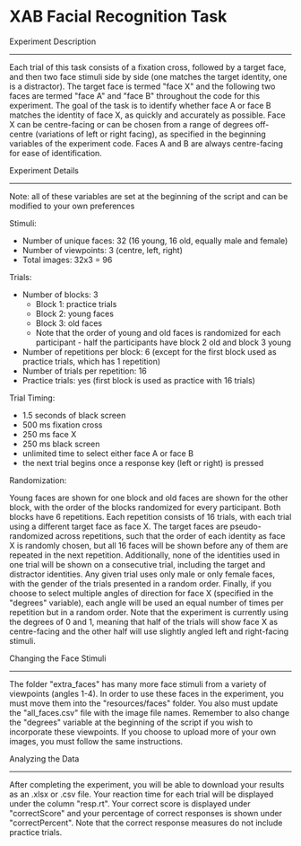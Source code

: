 XAB Facial Recognition Task 
=============================

Experiment Description
_______________________

Each trial of this task consists of a fixation cross, followed by a target face, and then two face stimuli side by side (one matches the target identity, one is a distractor). The target face is termed "face X" and the following two faces are termed "face A" and "face B" throughout the code for this experiment. The goal of the task is to identify whether face A or face B matches the identity of face X, as quickly and accurately as possible. Face X can be centre-facing or can be chosen from a range of degrees off-centre (variations of left or right facing), as specified in the beginning variables of the experiment code. Faces A and B are always centre-facing for ease of identification. 

 
Experiment Details
____________________

Note: all of these variables are set at the beginning of the script and can be modified to your own preferences

Stimuli: 
 - Number of unique faces: 32 (16 young, 16 old, equally male and female) 
 - Number of viewpoints: 3 (centre, left, right)
 - Total images: 32x3 = 96 


Trials: 
- Number of blocks: 3 
    - Block 1: practice trials 
    - Block 2: young faces 
    - Block 3: old faces
    - Note that the order of young and old faces is randomized for each participant - half the participants have block 2 old and block 3 young 
- Number of repetitions per block: 6 (except for the first block used as practice trials, which has 1 repetition) 
- Number of trials per repetition: 16
- Practice trials: yes (first block is used as practice with 16 trials) 

Trial Timing: 
- 1.5 seconds of black screen 
- 500 ms fixation cross
- 250 ms face X 
- 250 ms black screen 
- unlimited time to select either face A or face B
- the next trial begins once a response key (left or right) is pressed 

Randomization: 

Young faces are shown for one block and old faces are shown for the other block, with the order of the blocks randomized for every participant. Both blocks have 6 repetitions. Each repetition consists of 16 trials, with each trial using a different target face as face X. The target faces are pseudo-randomized across repetitions, such that the order of each identity as face X is randomly chosen, but all 16 faces will be shown before any of them are repeated in the next repetition. Additionally, none of the identities used in one trial will be shown on a consecutive trial, including the target and distractor identities. Any given trial uses only male or only female faces, with the gender of the trials presented in a random order. Finally, if you choose to select multiple angles of direction for face X (specified in the "degrees" variable), each angle will be used an equal number of times per repetition but in a random order. Note that the experiment is currently using the degrees of 0 and 1, meaning that half of the trials will show face X as centre-facing and the other half will use slightly angled left and right-facing stimuli. 

Changing the Face Stimuli
___________________________
The folder "extra_faces" has many more face stimuli from a variety of viewpoints (angles 1-4). In order to use these faces in the experiment, you must move them into the "resources/faces" folder. You also must update the "all_faces.csv" file with the image file names. Remember to also change the "degrees" variable at the beginning of the script if you wish to incorporate these viewpoints. If you choose to upload more of your own images, you must follow the same instructions.


Analyzing the Data
____________________

After completing the experiment, you will be able to download your results as an .xlsx or .csv file. Your reaction time for each trial will be displayed under the column "resp.rt". Your correct score is displayed under "correctScore" and your percentage of correct responses is shown under "correctPercent". Note that the correct response measures do not include practice trials. 


